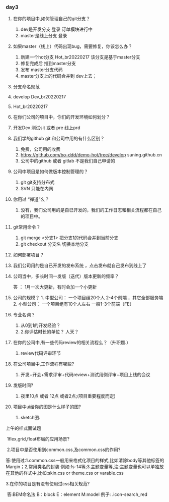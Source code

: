 

### day3

1. 在你的项目中,如何管理自己的git分支？
   1.  dev是开发分支      登录  订单模块进行中
   2. master是线上分支  登录
   
2. 如果master（线上）代码出现bug，需要修复，你该怎么办？
   1.  新建一个hot分支     Hot_br20220217      该分支是基于master分支
   2. 修复完成后 推到master分支 
   3. 发布 master分支代码
   4. master分支上的代码合并到 dev上去；

3.  分支命名规范

   1.   develop     Dev_br20220217 
   2. Hot_br20220217

4.   在你们公司的项目中，你们的开发环境如何划分？

   1. 开发Dev    测试sit 或者 pre   线上prd

5. 我们学的github  git  和公司中用的有什么区别？ 

   1.  免费，公司用的收费
   2. https://github.com/bo-ddd/demo-hot/tree/develop       suning.github.cn
   3. 公司中的github  或者 gitlab  不是我们自己申请的

6. 公司中项目是如何做版本控制管理的？

   1. git   git支持分布式
   2. SVN    只能在内网

7. 你用过 “禅道”么？

   1. 没有，我们公司用的是自已开发的，我们的工作日志和相关流程都在自己的项目中。

8. git常用命令？

   1. git merge <分支1>      把分支1的代码合并到当前分支
   2. git checkout  分支名     切换本地分支

9.  如何部署项目？ 

   1.  我们公司用的是自已开发的发布系统 ，点击发布就自己发布到线上了

10. 公司当中，多长时间一发版（迭代）版本更新的频率？  

    答 ：  1月一次大更新，有时会加一个小更新

11.  公司的规模？ 
    1.  中型公司： 一个项目组20个人      2-4个前端 ，其它全部服务端
    2. 小型公司：  一个项目组有10个人左右   一般1-3个前端（FE）
    
12. 专业名词？
    1. 从0到1的开发经验？   
    2. 2.你评估时长的单位？    人天？           

13. 在你的公司中,有一些代码review的相关流程么？（升职题.）

    1. review代码评审环节

14. 在公司项目中,工作流程有哪些?

    1. 开发+开会+需求评审+代码review+测试用例评审+项目上线的会议

15. 发版时间?

    1. 夜里10点 或者 12点  或者2点;(项目重要程度而定)

16. 项目中ui给你的图是什么样子的图?

    1. sketch图.

上午的样式面试题

​	1flex,grid,float布局的应用场景?

​	2.项目中是否使用到common.css,及common.css的作用?

​		答:使用过:1.common.css一般用来格式化项目的样式,比如清除body等其他标签的Margin；2,常用类名的封装 例如:fs-14等;3.主题变量等,注:主题变量也可以单独放在其他的样式中,比如:skin.css or theme.css or varable.css

 3.在你的项目是有没有使用过css相关规范?

​	答:BEM命名法 B：block E：element M:model 例子: .icon-search_red